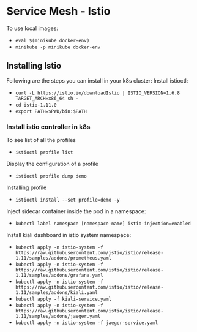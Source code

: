 # Service Mesh - Istio

To use local images:

- `eval $(minikube docker-env)`
- `minikube -p minikube docker-env`

## Installing Istio

Following are the steps you can install in your k8s cluster:
Install istioctl:

- `curl -L https://istio.io/downloadIstio | ISTIO_VERSION=1.6.8 TARGET_ARCH=x86_64 sh -`
- `cd istio-1.11.0`
- `export PATH=$PWD/bin:$PATH`

### Install istio controller in k8s

To see list of all the profiles

- `istioctl profile list`

Display the configuration of a profile

- `istioctl profile dump demo`

Installing profile

- `istioctl install --set profile=demo -y`

Inject sidecar container inside the pod in a namespace:

- `kubectl label namespace [namespace-name] istio-injection=enabled`

Install kiali dashboard in istio system namespace:

- `kubectl apply -n istio-system -f https://raw.githubusercontent.com/istio/istio/release-1.11/samples/addons/prometheus.yaml`
- `kubectl apply -n istio-system -f https://raw.githubusercontent.com/istio/istio/release-1.11/samples/addons/grafana.yaml`
- `kubectl apply -n istio-system -f https://raw.githubusercontent.com/istio/istio/release-1.11/samples/addons/kiali.yaml`
- `kubectl apply -f kiali-service.yaml`
- `kubectl apply -n istio-system -f https://raw.githubusercontent.com/istio/istio/release-1.11/samples/addons/jaeger.yaml`
- `kubectl apply -n istio-system -f jaeger-service.yaml`
